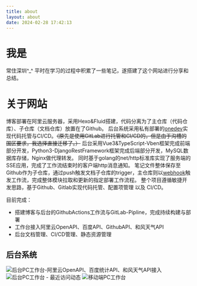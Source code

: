 ```yaml
---
title: about
layout: about
date: 2024-02-28 17:42:13
---
```


# 我是
常住深圳^_^
平时在学习的过程中积累了一些笔记，遂搭建了这个网站进行分享和总结。



# 关于网站
博客部署在阿里云服务器，采用Hexo&Fluid搭建，代码分离为了主仓库（代码仓库）、子仓库（文档仓库）放置在了Github。
后台系统采用私有部署的[onedev](https://onedev.io/)实现代码托管与CI/CD。~~（原先是使用GitLab进行托管和CI/CD的，但是由于沟槽的国区要求，我选择直接迁移了。）~~
后台采用Vue3&TypeScript-Vben框架完成前端部分开发，Python3-DjangoRestFramework框架完成后端部分开发，MySQL数据库存储，Nginx做代理转发。
同时基于golang的net/http标准库实现了服务端的SSE应用，完成了工作流结束时的客户端http消息通知。
笔记文件整体保存至Github作为子仓库，通过push触发文档子仓库的trigger，主仓库则以[webhook](https://docs.github.com/zh/actions/writing-workflows/choosing-when-your-workflow-runs/events-that-trigger-workflows#repository_dispatch)触发工作流，完成整体模块拉取和更新的指定部署工作流程。
整个项目遵循敏捷开发思路，基于Github、Gitlab实现代码托管、配置项管理 以及 CI/CD。

目前完成：
- 搭建博客与后台的GithubActions工作流与GitLab-Pipline，完成持续构建与部署
- 工作台接入阿里云OpenAPI、百度API、GithubAPI、和风天气API
- 后台文档管理、CI/CD管理、静态资源管理


## 后台系统

![后台PC工作台-阿里云OpenAPI、百度统计API、和风天气API接入](https://www.fishingrodd.cn/img/demo1.png)
![后台PC工作台 - 最近访问动态](https://www.fishingrodd.cn/img/demo2.png)
![移动端PC工作台](https://www.fishingrodd.cn/img/demo3.jpg)


